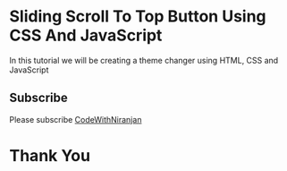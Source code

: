 # Sliding Scroll To Top Button Using CSS And JavaScript

In this tutorial we will be creating a theme changer using HTML, CSS and JavaScript


## Subscribe
Please subscribe [CodeWithNiranjan](https://youtube.com/channel/UCzfQyi4_E-lS9ps3fVb0jlA)

<h1>Thank You</h1>
